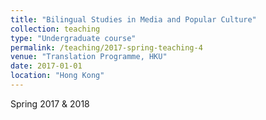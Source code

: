 ```yaml
---
title: "Bilingual Studies in Media and Popular Culture"
collection: teaching
type: "Undergraduate course"
permalink: /teaching/2017-spring-teaching-4
venue: "Translation Programme, HKU"
date: 2017-01-01
location: "Hong Kong"
---
```

Spring 2017 & 2018
